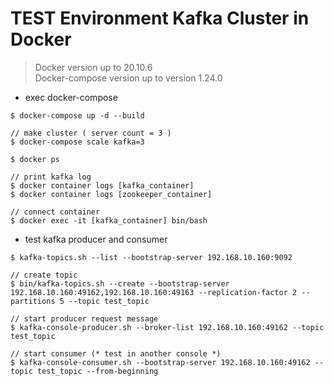 # TEST Environment Kafka Cluster in Docker
> Docker version up to 20.10.6 \
Docker-compose version up to version 1.24.0

- exec docker-compose 

```
$ docker-compose up -d --build

// make cluster ( server count = 3 )
$ docker-compose scale kafka=3

$ docker ps

// print kafka log
$ docker container logs [kafka_container]
$ docker container logs [zookeeper_container]

// connect container
$ docker exec -it [kafka_container] bin/bash
```

- test kafka producer and consumer

```
$ kafka-topics.sh --list --bootstrap-server 192.168.10.160:9092

// create topic
$ bin/kafka-topics.sh --create --bootstrap-server 192.168.10.160:49162,192.168.10.160:49163 --replication-factor 2 --partitions 5 --topic test_topic

// start producer request message
$ kafka-console-producer.sh --broker-list 192.168.10.160:49162 --topic test_topic

// start consumer (* test in another console *)
$ kafka-console-consumer.sh --bootstrap-server 192.168.10.160:49162 --topic test_topic --from-beginning
```

